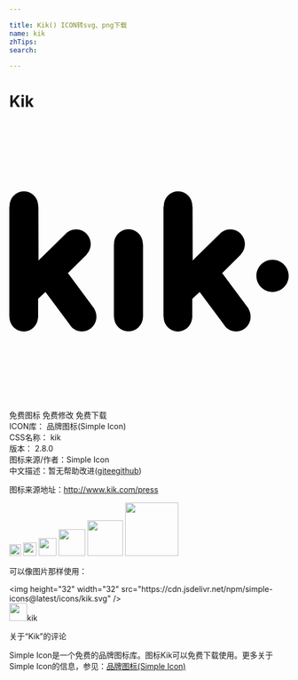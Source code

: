 ```yaml
---

title: Kik() ICON转svg、png下载
name: kik
zhTips: 
search: 

---
```


# Kik  <small style="font-size: 60%;font-weight: 100"></small>

<div id="svg" class="svg-wrap">
<svg role="img" viewBox="0 0 24 24" xmlns="http://www.w3.org/2000/svg"><title>Kik icon</title><path d="M11.482 16.752c-.01.688-.56 1.242-1.238 1.242-.689 0-1.23-.541-1.244-1.23h-.016v-6.243H9v-.029c0-.693.556-1.256 1.237-1.256s1.236.563 1.236 1.258v.045h.016v6.225h-.016l.009-.012zm11.137-4.889c.75 0 1.381.618 1.381 1.377 0 .76-.631 1.375-1.381 1.375-.766 0-1.395-.615-1.395-1.379 0-.766.615-1.381 1.379-1.381l.016.008zm-2.084 4.186c.121.195.193.432.193.686 0 .703-.553 1.26-1.244 1.26-.463 0-.869-.256-1.08-.631l-2.053-2.746-.631.586v1.635h-.014c-.039.652-.57 1.168-1.225 1.168-.674 0-1.221-.553-1.221-1.238v-.025h-.016v-9.45h.027v-.047c0-.69.551-1.253 1.23-1.253.674 0 1.225.562 1.225 1.253v.07h.016l.01 4.597 2.311-2.261c.229-.255.559-.405.928-.405.689 0 1.248.57 1.248 1.26 0 .346-.133.646-.344.871l.012.015-1.621 1.605 2.281 3.061-.016.016-.016-.027zm-13.246 0c.12.195.195.432.195.686 0 .703-.555 1.26-1.244 1.26-.466 0-.871-.256-1.081-.631l-2.054-2.746-.63.586v1.631H2.46c-.036.654-.57 1.17-1.221 1.17-.676 0-1.225-.555-1.225-1.238v-.027H0V7.29h.031c-.004-.015-.004-.029-.004-.044 0-.69.551-1.252 1.23-1.252.675 0 1.225.559 1.225 1.25v.07h.016l.01 4.6 2.311-2.261c.23-.255.562-.405.931-.405.687 0 1.245.57 1.245 1.26 0 .33-.131.646-.346.871l.016.015-1.627 1.605 2.271 3.061-.016.016-.004-.027z"/></svg>
</div>
<detail full-name='kik'></detail>

<div class="detail-page">
<p>
<span><span class="badge-success badge">免费图标</span> <span class="badge-success badge">免费修改</span>  <span class="badge-success badge">免费下载</span> </span>
<br/>
<span>
ICON库：
<span class="badge-secondary badge">品牌图标(Simple Icon)</span> 
</span>
<br/>
<span>
CSS名称：
<span class="badge-secondary badge">kik</span> 
</span>

<br/>
<span>
版本：
<span class="badge-secondary badge">2.8.0</span> 
</span>
<br/>
<span>图标来源/作者：<span class="badge-light badge">Simple Icon</span></span> 
<br/>
<span class="zh-detail">中文描述：暂无<span class="help-link"><span>帮助改进</span>(<a href="https://gitee.com/liuwave/icon-helper/edit/master/json/brands/kik.json" target="_blank" rel="noopener noreferrer">gitee</a><a href="https://github.com/liuwave/icon-helper/edit/master/json/brands/kik.json" target="_blank" rel="noopener noreferrer">github</a></span>)</span><br/>
</p>
</div><div class="description description alert alert-light"><p>图标来源地址：<a href="http://www.kik.com/press" target="_blank" rel="noopener noreferrer">http://www.kik.com/press</a></p></div>
<div class="alert alert-dark">
<img height="21" width="21" src="https://cdn.jsdelivr.net/npm/simple-icons@latest/icons/kik.svg" />
<img height="24" width="24" src="https://cdn.jsdelivr.net/npm/simple-icons@latest/icons/kik.svg" />
<img height="32" width="32" src="https://cdn.jsdelivr.net/npm/simple-icons@latest/icons/kik.svg" />
<img height="48" width="48" src="https://cdn.jsdelivr.net/npm/simple-icons@latest/icons/kik.svg" />
<img height="64" width="64" src="https://cdn.jsdelivr.net/npm/simple-icons@latest/icons/kik.svg" />
<img height="96" width="96" src="https://cdn.jsdelivr.net/npm/simple-icons@latest/icons/kik.svg" />

</div>
<div>
  <p>可以像图片那样使用：    
  </p>
  <div class="alert alert-primary" style="font-size: 14px">
    &lt;img height="32" width="32" src="https://cdn.jsdelivr.net/npm/simple-icons@latest/icons/kik.svg" /&gt;
    <copy-btn content='<img height="32" width="32" src="https://cdn.jsdelivr.net/npm/simple-icons@latest/icons/kik.svg" />'></copy-btn>
  </div>
  <div class="alert alert-secondary">
    <img height="32" width="32" src="https://cdn.jsdelivr.net/npm/simple-icons@latest/icons/kik.svg" />kik
    <copy-btn content="kik" btn-title="复制图标名称"></copy-btn>
  </div>
</div>

<Vssue title="关于“Kik”的评论" >关于“Kik”的评论</Vssue>


<div><p>Simple Icon是一个免费的品牌图标库。图标Kik可以免费下载使用。更多关于  Simple Icon的信息，参见：<a target="_blank" href="https://iconhelper.cn/brands.html">品牌图标(Simple Icon)</a>
</p></div>
